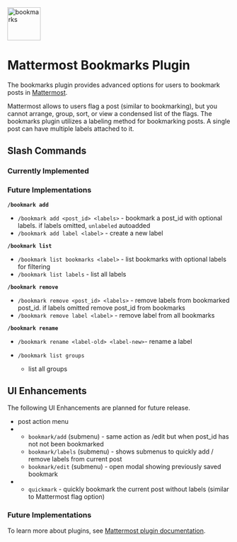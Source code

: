 <img src="https://github.com/jfrerich/mattermost-plugin-bookmarks/blob/master/assets/profile.png?raw=true" width="75" height="75" alt="bookmarks">

# Mattermost Bookmarks Plugin

The bookmarks plugin provides advanced options for users to bookmark posts in [Mattermost](https://mattermost.com).

Mattermost allows to users flag a post (similar to bookmarking), but you cannot arrange, group, sort, or view a condensed list of the flags. The bookmarks plugin utilizes a labeling method for bookmarking posts.  A single post can have multiple labels attached to it.

## Slash Commands

### Currently Implemented

### Future Implementations

**`/bookmark add`**
* `/bookmark add <post_id> <labels>` - bookmark a post_id with optional labels. if labels omitted, `unlabeled` autoadded
* `/bookmark add label <label>` - create a new label

**`/bookmark list`**

* `/bookmark list bookmarks <label>` - list bookmarks with optional labels for filtering
* `/bookmark list labels` - list all labels

**`/bookmark remove`**

* `/bookmark remove <post_id> <labels>` - remove labels from bookmarked post_id. if labels omitted remove post_id from bookmarks
* `/bookmark remove label <label>` - remove label from all bookmarks

**`/bookmark rename`**

* `/bookmark rename <label-old> <label-new>`- rename a label

* `/bookmark list groups`
    * list all groups


## UI Enhancements

The following UI Enhancements are planned for future release.

* post action menu
*   * `bookmark/add` (submenu) - same action as /edit but when post_id has not not been bookmarked
    * `bookmark/labels` (submenu) - shows submenus to quickly add / remove labels from current post
    * `bookmark/edit` (submenu) - open modal showing previously saved bookmark
*   * `quickmark` - quickly bookmark the current post without labels (similar to Mattermost flag option)

### Future Implementations

To learn more about plugins, see [Mattermost plugin documentation](https://developers.mattermost.com/extend/plugins/).
